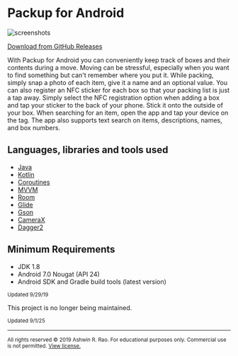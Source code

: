 # Packup for Android

![screenshots](https://github.com/ashwinravrao/Packup-Legacy/blob/master/screenshots/all.png)

[Download from GitHub Releases](https://github.com/ashwinravrao/packup-legacy/releases)

With Packup for Android you can conveniently keep track of boxes and their contents during a move. Moving can be stressful, especially when you want to find something but can't remember where you put it. While packing, simply snap a photo of each item, give it a name and an optional value. You can also register an NFC sticker for each box so that your packing list is just a tap away. Simply select the NFC registration option when adding a box and tap your sticker to the back of your phone. Stick it onto the outside of your box. When searching for an item, open the app and tap your device on the tag. The app also supports text search on items, descriptions, names, and box numbers.

## Languages, libraries and tools used

 - [Java](https://en.wikipedia.org/wiki/Java_(programming_language))
 - [Kotlin](https://kotlinlang.org)
 - [Coroutines](https://kotlinlang.org/docs/reference/coroutines-overview.html)
 - [MVVM](https://en.wikipedia.org/wiki/Model%E2%80%93view%E2%80%93viewmodel)
 - [Room](https://developer.android.com/topic/libraries/architecture/room)
 - [Glide](https://bumptech.github.io/glide/)
 - [Gson](https://github.com/google/gson)
 - [CameraX](https://developer.android.com/training/camerax)
 - [Dagger2](https://dagger.dev/)
 
## Minimum Requirements

 - JDK 1.8
 - Android 7.0 Nougat (API 24)
 - Android SDK and Gradle build tools (latest version)

<sub>Updated 9/29/19</sub>


This project is no longer being maintained.

<sub>Updated 9/1/25</sub>

---

<sub>
All rights reserved © 2019 Ashwin R. Rao.
For educational purposes only.
Commercial use is not permitted.
<a href="LICENSE">View license.</a>
</sub>
